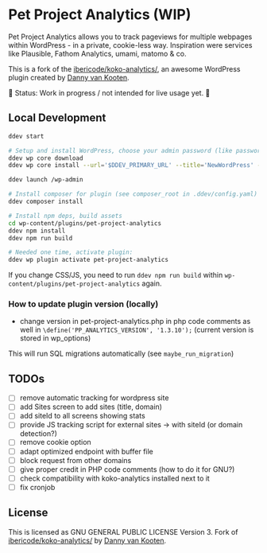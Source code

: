 # Pet Project Analytics (WIP)

Pet Project Analytics allows you to track pageviews for multiple webpages within WordPress - in a private, cookie-less way. Inspiration were services like Plausible, Fathom Analytics, umami, matomo & co.

This is a fork of the [ibericode/koko-analytics/](https://github.com/ibericode/koko-analytics/), an awesome WordPress plugin created by [Danny van Kooten](https://github.com/dannyvankooten).

🚧 Status: Work in progress / not intended for live usage yet. 🚧

## Local Development

```bash
ddev start

# Setup and install WordPress, choose your admin password (like password123!)
ddev wp core download
ddev wp core install --url='$DDEV_PRIMARY_URL' --title='NewWordPress' --admin_user=admin --admin_email=admin@example.com --prompt=admin_password

ddev launch /wp-admin

# Install composer for plugin (see composer_root in .ddev/config.yaml)
ddev composer install

# Install npm deps, build assets
cd wp-content/plugins/pet-project-analytics
ddev npm install
ddev npm run build

# Needed one time, activate plugin:
ddev wp plugin activate pet-project-analytics
```

If you change CSS/JS, you need to run `ddev npm run build` within `wp-content/plugins/pet-project-analytics` again.

### How to update plugin version (locally)

- change version in pet-project-analytics.php in php code comments as well in `\define('PP_ANALYTICS_VERSION', '1.3.10');` (current version is stored in wp_options)

This will run SQL migrations automatically (see `maybe_run_migration`)

## TODOs

- [ ] remove automatic tracking for wordpress site
- [ ] add Sites screen to add sites (title, domain)
- [ ] add siteId to all screens showing stats
- [ ] provide JS tracking script for external sites -> with siteId (or domain detection?)
- [ ] remove cookie option
- [ ] adapt optimized endpoint with buffer file
- [ ] block request from other domains
- [ ] give proper credit in PHP code comments (how to do it for GNU?)
- [ ] check compatibility with koko-analytics installed next to it
- [ ] fix cronjob

## License

This is licensed as GNU GENERAL PUBLIC LICENSE Version 3. Fork of [ibericode/koko-analytics/](https://github.com/ibericode/koko-analytics/) by [Danny van Kooten](https://github.com/dannyvankooten).
